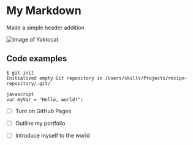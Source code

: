 # My Markdown

Made a simple header addition

![Image of Yaktocat](https://octodex.github.com/images/yaktocat.png)

## Code examples
```
$ git init
Initialized empty Git repository in /Users/skills/Projects/recipe-repository/.git/
```

```
javascript
var myVar = "Hello, world!";
```

- [ ] Turn on GitHub Pages
- [ ] Outline my portfolio
- [ ] Introduce myself to the world


